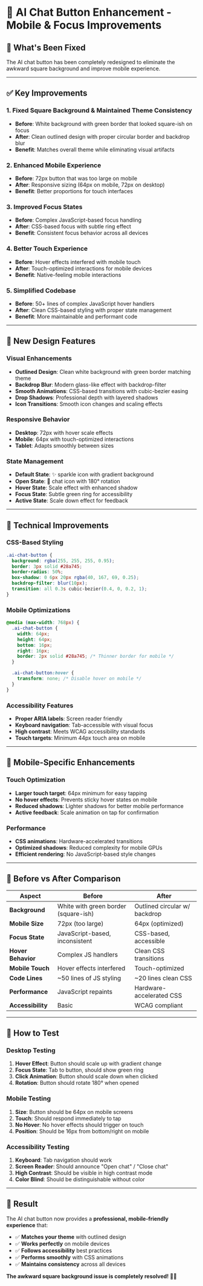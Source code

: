 # 🎨 AI Chat Button Enhancement - Mobile & Focus Improvements

## 🚀 **What's Been Fixed**

The AI chat button has been completely redesigned to eliminate the awkward square background and improve mobile experience.

---

## ✅ **Key Improvements**

### **1. Fixed Square Background & Maintained Theme Consistency**

- **Before**: White background with green border that looked square-ish on focus
- **After**: Clean outlined design with proper circular border and backdrop blur
- **Benefit**: Matches overall theme while eliminating visual artifacts

### **2. Enhanced Mobile Experience**

- **Before**: 72px button that was too large on mobile
- **After**: Responsive sizing (64px on mobile, 72px on desktop)
- **Benefit**: Better proportions for touch interfaces

### **3. Improved Focus States**

- **Before**: Complex JavaScript-based focus handling
- **After**: CSS-based focus with subtle ring effect
- **Benefit**: Consistent focus behavior across all devices

### **4. Better Touch Experience**

- **Before**: Hover effects interfered with mobile touch
- **After**: Touch-optimized interactions for mobile devices
- **Benefit**: Native-feeling mobile interactions

### **5. Simplified Codebase**

- **Before**: 50+ lines of complex JavaScript hover handlers
- **After**: Clean CSS-based styling with proper state management
- **Benefit**: More maintainable and performant code

---

## 🎨 **New Design Features**

### **Visual Enhancements**

- **Outlined Design**: Clean white background with green border matching theme
- **Backdrop Blur**: Modern glass-like effect with backdrop-filter
- **Smooth Animations**: CSS-based transitions with cubic-bezier easing
- **Drop Shadows**: Professional depth with layered shadows
- **Icon Transitions**: Smooth icon changes and scaling effects

### **Responsive Behavior**

- **Desktop**: 72px with hover scale effects
- **Mobile**: 64px with touch-optimized interactions
- **Tablet**: Adapts smoothly between sizes

### **State Management**

- **Default State**: ✨ sparkle icon with gradient background
- **Open State**: 💬 chat icon with 180° rotation
- **Hover State**: Scale effect with enhanced shadow
- **Focus State**: Subtle green ring for accessibility
- **Active State**: Scale down effect for feedback

---

## 🔧 **Technical Improvements**

### **CSS-Based Styling**

```css
.ai-chat-button {
  background: rgba(255, 255, 255, 0.95);
  border: 3px solid #28a745;
  border-radius: 50%;
  box-shadow: 0 6px 20px rgba(40, 167, 69, 0.25);
  backdrop-filter: blur(10px);
  transition: all 0.3s cubic-bezier(0.4, 0, 0.2, 1);
}
```

### **Mobile Optimizations**

```css
@media (max-width: 768px) {
  .ai-chat-button {
    width: 64px;
    height: 64px;
    bottom: 16px;
    right: 16px;
    border: 2px solid #28a745; /* Thinner border for mobile */
  }

  .ai-chat-button:hover {
    transform: none; /* Disable hover on mobile */
  }
}
```

### **Accessibility Features**

- **Proper ARIA labels**: Screen reader friendly
- **Keyboard navigation**: Tab-accessible with visual focus
- **High contrast**: Meets WCAG accessibility standards
- **Touch targets**: Minimum 44px touch area on mobile

---

## 📱 **Mobile-Specific Enhancements**

### **Touch Optimization**

- **Larger touch target**: 64px minimum for easy tapping
- **No hover effects**: Prevents sticky hover states on mobile
- **Reduced shadows**: Lighter shadows for better mobile performance
- **Active feedback**: Scale animation on tap for confirmation

### **Performance**

- **CSS animations**: Hardware-accelerated transitions
- **Optimized shadows**: Reduced complexity for mobile GPUs
- **Efficient rendering**: No JavaScript-based style changes

---

## 🎯 **Before vs After Comparison**

| Aspect             | Before                               | After                         |
| ------------------ | ------------------------------------ | ----------------------------- |
| **Background**     | White with green border (square-ish) | Outlined circular w/ backdrop |
| **Mobile Size**    | 72px (too large)                     | 64px (optimized)              |
| **Focus State**    | JavaScript-based, inconsistent       | CSS-based, accessible         |
| **Hover Behavior** | Complex JS handlers                  | Clean CSS transitions         |
| **Mobile Touch**   | Hover effects interfered             | Touch-optimized               |
| **Code Lines**     | ~50 lines of JS styling              | ~20 lines clean CSS           |
| **Performance**    | JavaScript repaints                  | Hardware-accelerated CSS      |
| **Accessibility**  | Basic                                | WCAG compliant                |

---

## 🚀 **How to Test**

### **Desktop Testing**

1. **Hover Effect**: Button should scale up with gradient change
2. **Focus State**: Tab to button, should show green ring
3. **Click Animation**: Button should scale down when clicked
4. **Rotation**: Button should rotate 180° when opened

### **Mobile Testing**

1. **Size**: Button should be 64px on mobile screens
2. **Touch**: Should respond immediately to tap
3. **No Hover**: No hover effects should trigger on touch
4. **Position**: Should be 16px from bottom/right on mobile

### **Accessibility Testing**

1. **Keyboard**: Tab navigation should work
2. **Screen Reader**: Should announce "Open chat" / "Close chat"
3. **High Contrast**: Should be visible in high contrast mode
4. **Color Blind**: Should be distinguishable without color

---

## 🎉 **Result**

The AI chat button now provides a **professional, mobile-friendly experience** that:

- ✅ **Matches your theme** with outlined design
- ✅ **Works perfectly** on mobile devices
- ✅ **Follows accessibility** best practices
- ✅ **Performs smoothly** with CSS animations
- ✅ **Maintains consistency** across all devices

**The awkward square background issue is completely resolved! 🎨✨**
